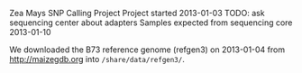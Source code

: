 Zea Mays SNP Calling Project
Project started 2013-01-03
TODO: ask sequencing center about adapters
Samples expected from sequencing core 2013-01-10


We downloaded the B73 reference genome (refgen3) on 2013-01-04 from http://maizegdb.org into `/share/data/refgen3/`.
